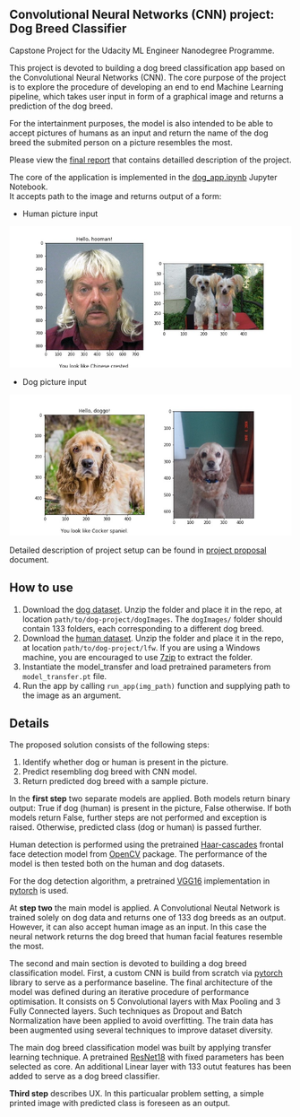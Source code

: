 [//]: # (Image References)

[image1]: ./images/sample_dog_output.png "Sample Output"
[image2]: ./images/vgg16_model.png "VGG-16 Model Layers"
[image3]: ./images/vgg16_model_draw.png "VGG16 Model Figure"


## Convolutional Neural Networks (CNN) project: Dog Breed Classifier

Capstone Project for the Udacity ML Engineer Nanodegree Programme.

This project is devoted to building a dog breed classification app based on the Convolutional Neural Networks (CNN). The core purpose of the project is to explore the procedure of developing an end to end Machine Learning pipeline, which takes user input in form of a graphical image and returns a prediction of the dog breed. 

For the intertainment purposes, the model is also intended to be able to accept pictures of humans as an input and return the name of the dog breed the submited person on a picture resembles the most.

Please view the [final report](report.pdf) that contains detailled description of the project.

The core of the application is implemented in the [dog_app.ipynb](dog_app.ipynb) Jupyter Notebook.  
It accepts path to the image and returns output of a form:

- Human picture input

![human input example](images/joeexotic.jpg)

- Dog picture input

![dog input example](images/spaniel.jpg)

Detailed description of project setup can be found in [project proposal](Proposal/Proposal.pdf) document.

## How to use

1. Download the [dog dataset](https://s3-us-west-1.amazonaws.com/udacity-aind/dog-project/dogImages.zip).  Unzip the folder and place it in the repo, at location `path/to/dog-project/dogImages`.  The `dogImages/` folder should contain 133 folders, each corresponding to a different dog breed.
2. Download the [human dataset](http://vis-www.cs.umass.edu/lfw/lfw.tgz).  Unzip the folder and place it in the repo, at location `path/to/dog-project/lfw`.  If you are using a Windows machine, you are encouraged to use [7zip](http://www.7-zip.org/) to extract the folder. 
3. Instantiate the model_transfer and load pretrained parameters from ```model_transfer.pt``` file.
4. Run the app by calling ```run_app(img_path)``` function and supplying path to the image as an argument.
	
## Details


The proposed solution consists of the following steps: 

1. Identify whether dog or human is present in the picture.
2. Predict resembling dog breed with CNN model.
3. Return predicted dog breed with a sample picture.

In the **first step** two separate models are applied. Both models return binary output: True if dog (human) is present in the picture, False otherwise. If both models return False, further steps are not performed and exception is raised. Otherwise, predicted class (dog or human) is passed further.

Human detection is performed using the pretrained [Haar-cascades](https://docs.opencv.org/3.4/db/d28/tutorial_cascade_classifier.html) frontal face detection model from [OpenCV](https://pypi.org/project/opencv-python/) package. The performance of the model is then tested both on the human and dog datasets.

For the dog detection algorithm, a pretrained [VGG16](https://neurohive.io/en/popular-networks/vgg16/) implementation in [pytorch](https://pytorch.org/) is used.

At **step two** the main model is applied. A Convolutional Neutal Network is trained solely on dog data and returns one of 133 dog breeds as an output. However, it can also accept human image as an input. In this case the neural network returns the dog breed that human facial features resemble the most. 

The second and main section is devoted to building a dog breed classification model. First, a custom CNN is build from scratch via [pytorch](https://pytorch.org/) library to serve as a performance baseline. The final architecture of the model was defined during an iterative procedure of performance optimisation. It consists on 5 Convolutional layers with Max Pooling and 3 Fully Connected layers. Such techniques as Dropout and Batch Normalization have been applied to avoid overfitting. The train data has been augmented using several techniques to improve dataset diversity. 

The main dog breed classification model was built by applying transfer learning technique. A pretrained [ResNet18](https://arxiv.org/abs/1512.03385) with fixed parameters has been selected as core. An additional Linear layer with 133 outut features has been added to serve as a dog breed classifier. 

**Third step** describes UX. In this particualar problem setting, a simple printed image with predicted class is foreseen as an output. 



